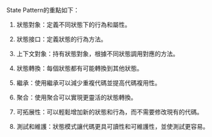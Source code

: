 

State Pattern的重點如下：

1. 狀態對象：定義不同狀態下的行為和屬性。

2. 狀態接口：定義狀態的行為方法。

3. 上下文對象：持有狀態對象，根據不同狀態調用對應的方法。

4. 狀態轉換：每個狀態都有可能轉換到其他狀態。

5. 繼承：使用繼承可以減少重複代碼並提高代碼複用性。

6. 聚合：使用聚合可以實現更靈活的狀態轉換。

7. 可拓展性：可以輕鬆增加新的狀態和行為，而不需要修改現有的代碼。

8. 測試和維護：狀態模式讓代碼更具可讀性和可維護性，並使測試更容易。